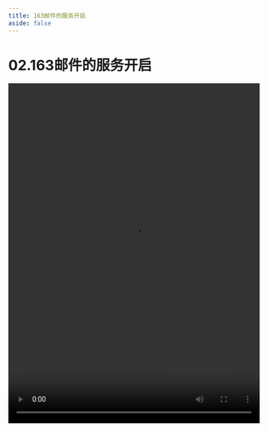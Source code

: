 ```yaml
---
title: 163邮件的服务开启
aside: false
---
```


# 02.163邮件的服务开启

<video autoplay src="http://qn.chinavanes.com/nodejs/module-16/02.163邮件的服务开启.mp4" controls controlsList="nodownload" width="100%" height="680"/>

